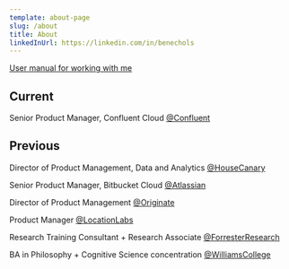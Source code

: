 ```yaml
---
template: about-page
slug: /about
title: About
linkedInUrl: https://linkedin.com/in/benechols
---
```

[User manual for working with me](/manual)

## Current

Senior Product Manager, Confluent Cloud <a href="https://www.confluent.io" target="_blank" rel="noopener noreferrer">@Confluent</a>

## Previous

Director of Product Management, Data and Analytics <a href="https://www.housecanary.com" target="_blank" rel="noopener noreferrer">@HouseCanary</a>

Senior Product Manager, Bitbucket Cloud <a href="https://www.atlassian.com" target="_blank" rel="noopener noreferrer">@Atlassian</a>

Director of Product Management <a href="https://www.originate.com" target="_blank" rel="noopener noreferrer">@Originate</a>

Product Manager <a href="https://www.locationlabs.com" target="_blank" rel="noopener noreferrer">@LocationLabs</a>

Research Training Consultant + Research Associate <a href="https://www.forrester.com" target="_blank" rel="noopener noreferrer">@ForresterResearch</a>

BA in Philosophy + Cognitive Science concentration <a href="https://www.williams.edu" target="_blank" rel="noopener noreferrer">@WilliamsCollege</a>    
